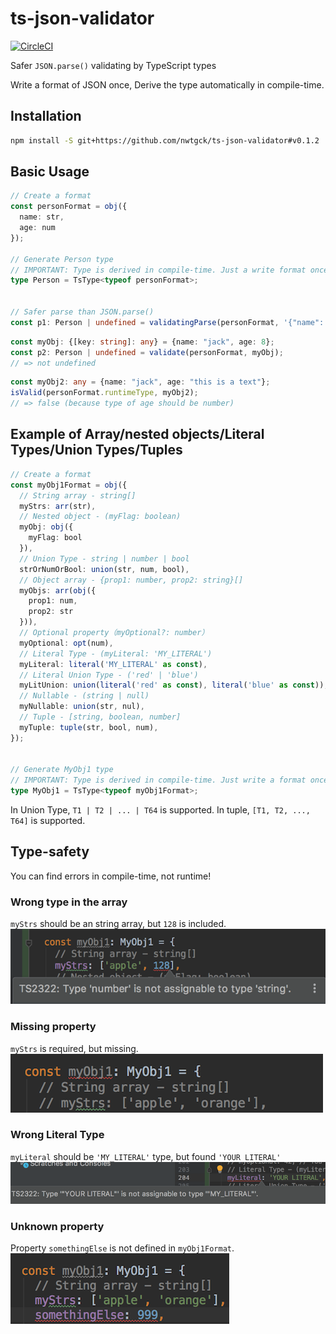 # ts-json-validator
[![CircleCI](https://circleci.com/gh/nwtgck/ts-json-validator.svg?style=shield&circle-token=f91f04558f6a90694804aa0ba6347c3de3dd25d7)](https://circleci.com/gh/nwtgck/ts-json-validator)

Safer `JSON.parse()` validating by TypeScript types

Write a format of JSON once, Derive the type automatically in compile-time.

## Installation

```bash
npm install -S git+https://github.com/nwtgck/ts-json-validator#v0.1.2
```

## Basic Usage

```ts
// Create a format
const personFormat = obj({
  name: str,
  age: num
});

// Generate Person type
// IMPORTANT: Type is derived in compile-time. Just a write format once!
type Person = TsType<typeof personFormat>;


// Safer parse than JSON.parse()
const p1: Person | undefined = validatingParse(personFormat, '{"name": "jack", "age": 8}');
```


```ts
const myObj: {[key: string]: any} = {name: "jack", age: 8};
const p2: Person | undefined = validate(personFormat, myObj);
// => not undefined
```

```ts
const myObj2: any = {name: "jack", age: "this is a text"};
isValid(personFormat.runtimeType, myObj2);
// => false (because type of age should be number)
```

## Example of Array/nested objects/Literal Types/Union Types/Tuples


```ts
// Create a format
const myObj1Format = obj({
  // String array - string[]
  myStrs: arr(str),
  // Nested object - (myFlag: boolean)
  myObj: obj({
    myFlag: bool
  }),
  // Union Type - string | number | bool
  strOrNumOrBool: union(str, num, bool),
  // Object array - {prop1: number, prop2: string}[]
  myObjs: arr(obj({
    prop1: num,
    prop2: str
  })),
  // Optional property（myOptional?: number）
  myOptional: opt(num),
  // Literal Type - (myLiteral: 'MY_LITERAL')
  myLiteral: literal('MY_LITERAL' as const),
  // Literal Union Type - ('red' | 'blue')
  myLitUnion: union(literal('red' as const), literal('blue' as const)),
  // Nullable - (string | null)
  myNullable: union(str, nul),
  // Tuple - [string, boolean, number]
  myTuple: tuple(str, bool, num),
});


// Generate MyObj1 type
// IMPORTANT: Type is derived in compile-time. Just write a format once!
type MyObj1 = TsType<typeof myObj1Format>;
```

In Union Type, `T1 | T2 | ... | T64` is supported. In tuple, `[T1, T2, ..., T64]` is supported.

## Type-safety

You can find errors in compile-time, not runtime!

### Wrong type in the array
`myStrs` should be an string array, but `128` is included.  
![](doc_assets/wrong-type-in-array.png)

### Missing property
`myStrs` is required, but missing.  
![](doc_assets/missing-property.png)

### Wrong Literal Type
`myLiteral` should be `'MY_LITERAL'` type, but found `'YOUR LITERAL'`  
![](doc_assets/wrong-literal-type.png)

### Unknown property
Property `somethingElse` is not defined in `myObj1Format`.  
![](doc_assets/unknown-property.png)
